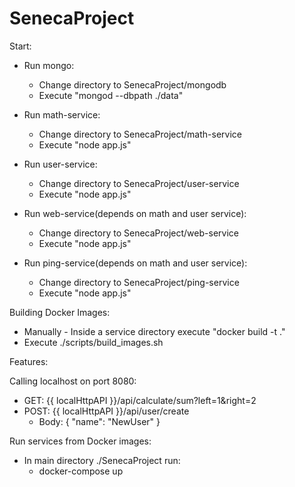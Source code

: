 # SenecaProject

Start:
* Run mongo:
  * Change directory to SenecaProject/mongodb
  * Execute "mongod --dbpath ./data"

* Run math-service:
  * Change directory to SenecaProject/math-service
  * Execute "node app.js"
  
* Run user-service:
  * Change directory to SenecaProject/user-service
  * Execute "node app.js"

* Run web-service(depends on math and user service):
  * Change directory to SenecaProject/web-service
  * Execute "node app.js"

* Run ping-service(depends on math and user service):
  * Change directory to SenecaProject/ping-service
  * Execute "node app.js"

Building Docker Images: 
* Manually - Inside a service directory execute 
"docker build -t <nameOfService> ."
* Execute ./scripts/build_images.sh

Features:

Calling localhost on port 8080:
* GET: {{ localHttpAPI  }}/api/calculate/sum?left=1&right=2 
* POST: {{ localHttpAPI  }}/api/user/create
    * Body: { "name": "NewUser" }
    
Run services from Docker images:
 * In main directory ./SenecaProject run:
    * docker-compose up